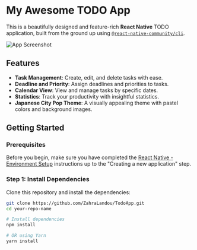 # My Awesome TODO App

This is a beautifully designed and feature-rich **React Native** TODO application, built from the ground up using [`@react-native-community/cli`](https://github.com/react-native-community/cli).

![App Screenshot](path_to_screenshot.png) <!-- Add a real path to your screenshot -->

## Features

- **Task Management**: Create, edit, and delete tasks with ease.
- **Deadline and Priority**: Assign deadlines and priorities to tasks.
- **Calendar View**: View and manage tasks by specific dates.
- **Statistics**: Track your productivity with insightful statistics.
- **Japanese City Pop Theme**: A visually appealing theme with pastel colors and background images.

## Getting Started

### Prerequisites

Before you begin, make sure you have completed the [React Native - Environment Setup](https://reactnative.dev/docs/environment-setup) instructions up to the "Creating a new application" step.

### Step 1: Install Dependencies

Clone this repository and install the dependencies:

```bash
git clone https://github.com/ZahraLandou/TodoApp.git
cd your-repo-name

# Install dependencies
npm install

# OR using Yarn
yarn install

